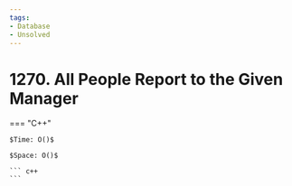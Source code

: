 ```yaml
---
tags:
- Database
- Unsolved
---
```



# 1270. All People Report to the Given Manager

=== "C++"

    $Time: O()$

    $Space: O()$

    ``` c++
    ```